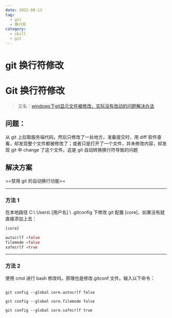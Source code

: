 ```yaml
---
date: 2022-08-13
tag:
  - git
  - 换行符
category:
  - skill
  - git
---
```


# git 换行符修改

# Git 换行符修改

> 又名：[windows下git显示文件被修改，实际没有改动的问题解决办法](https://www.cnblogs.com/lxwphp/p/10632353.html)


## 问题：

从 git 上拉取服务端代码，然后只修改了一处地方，准备提交时，用 diff 软件查看，却发现整个文件都被修改了；或者只是打开了一个文件，并未修改内容，却发现 git 中 change 了这个文件。这是 git 自动转换换行符导致的问题

## 解决方案

==禁用 git 的自动换行功能==

---

### 方法 1
在本地路径 C:\ Users\ [用户名] \ .gitconfig 下修改 git 配置 [core]，如果没有就直接添加上去：
```julia
[core]

autocrlf =false
filemode =false
safecrlf =true
```

---

### 方法 2
使用 cmd 进行 bash 修改吗，原理也是修改.gitconf 文件。输入以下命令：

```shell

git config --global core.autocrlf false

git config --global core.filemode false

git config --global core.safecrlf true
```
